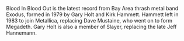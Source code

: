Blood In Blood Out is the latest record from Bay Area thrash metal band Exodus, formed in 1979 by Gary Holt and Kirk Hammett. Hammett left in 1983 to join Metallica, replacing Dave Mustaine, who went on to form Megadeth. Gary Holt is also a member of Slayer, replacing the late Jeff Hannemann.
